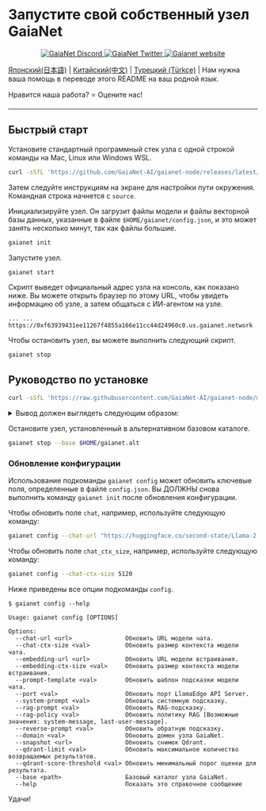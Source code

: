 
# Запустите свой собственный узел GaiaNet

<p align="center">
  <a href="https://discord.gg/gaianet-ai">
    <img src="https://img.shields.io/badge/chat-Discord-7289DA?logo=discord" alt="GaiaNet Discord">
  </a>
  <a href="https://twitter.com/Gaianet_AI">
    <img src="https://img.shields.io/badge/Twitter-1DA1F2?logo=twitter&amp;logoColor=white" alt="GaiaNet Twitter">
  </a>
   <a href="https://www.gaianet.ai/">
    <img src="https://img.shields.io/website?up_message=Website&url=https://www.gaianet.ai/" alt="Gaianet website">
  </a>
</p>

[Японский(日本語)](README-ja.md) | [Китайский(中文)](README-cn.md) | [Турецкий (Türkçe)](README-tr.md) | Нам нужна ваша помощь в переводе этого README на ваш родной язык.

Нравится наша работа? ⭐ Оцените нас!

---

## Быстрый старт

Установите стандартный программный стек узла с одной строкой команды на Mac, Linux или Windows WSL.

```bash
curl -sSfL 'https://github.com/GaiaNet-AI/gaianet-node/releases/latest/download/install.sh' | bash
```

Затем следуйте инструкциям на экране для настройки пути окружения. Командная строка начнется с `source`.

Инициализируйте узел. Он загрузит файлы модели и файлы векторной базы данных, указанные в файле `$HOME/gaianet/config.json`, и это может занять несколько минут, так как файлы большие.

```bash
gaianet init
```

Запустите узел.

```bash
gaianet start
```

Скрипт выведет официальный адрес узла на консоль, как показано ниже.
Вы можете открыть браузер по этому URL, чтобы увидеть информацию об узле, а затем общаться с ИИ-агентом на узле.

```
... ... https://0xf63939431ee11267f4855a166e11cc44d24960c0.us.gaianet.network
```

Чтобы остановить узел, вы можете выполнить следующий скрипт.

```bash
gaianet stop
```

## Руководство по установке

```bash
curl -sSfL 'https://raw.githubusercontent.com/GaiaNet-AI/gaianet-node/main/install.sh' | bash
```

<details><summary> Вывод должен выглядеть следующим образом: </summary>

```console
[+] Downloading default config file ...

[+] Downloading nodeid.json ...

<<OutputTruncated>>n
```bash
[+] Stopping WasmEdge, Qdrant and frpc ...
```

</details>

Остановите узел, установленный в альтернативном базовом каталоге.

```bash
gaianet stop --base $HOME/gaianet.alt
```

### Обновление конфигурации

Использование подкоманды `gaianet config` может обновить ключевые поля, определенные в файле `config.json`. Вы ДОЛЖНЫ снова выполнить команду `gaianet init` после обновления конфигурации.

Чтобы обновить поле `chat`, например, используйте следующую команду:

```bash
gaianet config --chat-url "https://huggingface.co/second-state/Llama-2-13B-Chat-GGUF/resolve/main/Llama-2-13b-chat-hf-Q5_K_M.gguf"
```

Чтобы обновить поле `chat_ctx_size`, например, используйте следующую команду:

```bash
gaianet config --chat-ctx-size 5120
```

Ниже приведены все опции подкоманды `config`.

```console
$ gaianet config --help

Usage: gaianet config [OPTIONS]

Options:
  --chat-url <url>               Обновить URL модели чата.
  --chat-ctx-size <val>          Обновить размер контекста модели чата.
  --embedding-url <url>          Обновить URL модели встраивания.
  --embedding-ctx-size <val>     Обновить размер контекста модели встраивания.
  --prompt-template <val>        Обновить шаблон подсказки модели чата.
  --port <val>                   Обновить порт LlamaEdge API Server.
  --system-prompt <val>          Обновить системную подсказку.
  --rag-prompt <val>             Обновить RAG-подсказку.
  --rag-policy <val>             Обновить политику RAG [Возможные значения: system-message, last-user-message].
  --reverse-prompt <val>         Обновить обратную подсказку.
  --domain <val>                 Обновить домен узла GaiaNet.
  --snapshot <url>               Обновить снимок Qdrant.
  --qdrant-limit <val>           Обновить максимальное количество возвращаемых результатов.
  --qdrant-score-threshold <val> Обновить минимальный порог оценки для результата.
  --base <path>                  Базовый каталог узла GaiaNet.
  --help                         Показать это справочное сообщение
```

Удачи!
